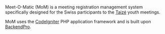 Meet-O-Matic (MoM) is a meeting registration management system specifically designed for the Swiss participants to the [Taizé](http://www.taize.fr) youth meetings.

MoM uses the [CodeIgniter](http://codeigniter.com/) PHP application framework and is built upon   [BackendPro](http://www.kaydoo.co.uk/projects/backendpro).